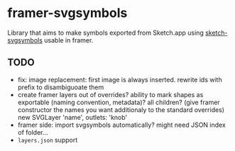 # framer-svgsymbols

Library that aims to make symbols exported from Sketch.app using [sketch-svgsymbols](https://github.com/gerrit/sketch-svgsymbols) usable in framer.



## TODO

- fix: image replacement: first image is always inserted. rewrite ids with prefix to disambiguoate them
- create framer layers out of overrides? ability to mark shapes as exportable (naming convention, metadata)? all children? (give framer constructor the names you want additionaly to the standard overrides)
new SVGLayer 'name', outlets: 'knob'
- framer side: import svgsymbols automatically? might need JSON index of folder…
- `layers.json` support
